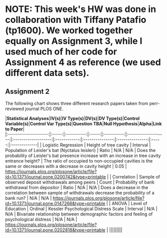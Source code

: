 # NOTE: This week's HW was done in collaboration with Tiffany Patafio (tp1600).  We worked together equally on Assignment 3, while I used much of her code for Assignment 4 as reference (we used different data sets).



## Assignment 2

The following chart shows three different research papers taken from perr-reviewed journal PLOS ONE.

|**Statistical Analyses**|**IV(s)**|**IV Type(s)**|**DV(s)**|**DV Type(s)**|**Control Variable(s)**|**Control Var Type(s)**|**Question TBA**|**Null Hypothesis**|**Alpha**|**Link to Paper**|                   
|:--------------------:|:-----:|:----------:|:-----:|:----------:|:-------------------:|:-------------------:|:------------:|:---------------:|:---------------:|:-----:|:-------------|
| Logistic Regression | Height of tree cavity | Interval | Population of Leisler's bat (Nyctalus leisleri) | Ratio | N/A | N/A | Does the probability of Leisler's bat presence increase with an increase in tree cavity entrance height? | The ratio of occupied to non-occupied cavities is the same or decreases with a decrease in cavity height | 0.05 | https://journals.plos.org/plosone/article/file?id=10.1371/journal.pone.0200742&type=printable |
| Correlation | Sample of observed deposit withdrawals among peers | Count | Probability of bank withdrawal from depositor | Ratio | N/A | N/A | Does a decrease in the correlation between sample of withdrawals decrease the probability of a bank run? | N/A | N/A | https://journals.plos.org/plosone/article/file?id=10.1371/journal.pone.0147268&type=printable |
| ANOVA | Level of Education | Ordinal | Kessler Psychological Distress Scale | Interval | N/A | N/A | Bivariate relationship between demographic factors and feeling of psychological distress | N/A | N/A | https://journals.plos.org/plosone/article/file?id=10.1371/journal.pone.0202818&type=printable |
  |||||||||

